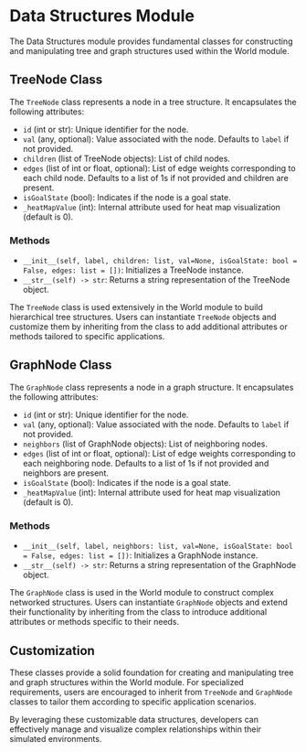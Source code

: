 # Data Structures Module

The Data Structures module provides fundamental classes for constructing and manipulating tree and graph structures used within the World module.

## TreeNode Class

The `TreeNode` class represents a node in a tree structure. It encapsulates the following attributes:

- `id` (int or str): Unique identifier for the node.
- `val` (any, optional): Value associated with the node. Defaults to `label` if not provided.
- `children` (list of TreeNode objects): List of child nodes.
- `edges` (list of int or float, optional): List of edge weights corresponding to each child node. Defaults to a list of 1s if not provided and children are present.
- `isGoalState` (bool): Indicates if the node is a goal state.
- `_heatMapValue` (int): Internal attribute used for heat map visualization (default is 0).

### Methods

- `__init__(self, label, children: list, val=None, isGoalState: bool = False, edges: list = [])`: Initializes a TreeNode instance.
- `__str__(self) -> str`: Returns a string representation of the TreeNode object.

The `TreeNode` class is used extensively in the World module to build hierarchical tree structures. Users can instantiate `TreeNode` objects and customize them by inheriting from the class to add additional attributes or methods tailored to specific applications.

## GraphNode Class

The `GraphNode` class represents a node in a graph structure. It encapsulates the following attributes:

- `id` (int or str): Unique identifier for the node.
- `val` (any, optional): Value associated with the node. Defaults to `label` if not provided.
- `neighbors` (list of GraphNode objects): List of neighboring nodes.
- `edges` (list of int or float, optional): List of edge weights corresponding to each neighboring node. Defaults to a list of 1s if not provided and neighbors are present.
- `isGoalState` (bool): Indicates if the node is a goal state.
- `_heatMapValue` (int): Internal attribute used for heat map visualization (default is 0).

### Methods

- `__init__(self, label, neighbors: list, val=None, isGoalState: bool = False, edges: list = [])`: Initializes a GraphNode instance.
- `__str__(self) -> str`: Returns a string representation of the GraphNode object.

The `GraphNode` class is used in the World module to construct complex networked structures. Users can instantiate `GraphNode` objects and extend their functionality by inheriting from the class to introduce additional attributes or methods specific to their needs.

## Customization

These classes provide a solid foundation for creating and manipulating tree and graph structures within the World module. For specialized requirements, users are encouraged to inherit from `TreeNode` and `GraphNode` classes to tailor them according to specific application scenarios.

By leveraging these customizable data structures, developers can effectively manage and visualize complex relationships within their simulated environments.

